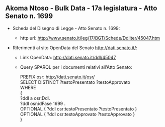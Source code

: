 ## Akoma Ntoso - Bulk Data - 17a legislatura - Atto Senato n. 1699 ##

* Scheda del Disegno di Legge - Atto Senato n. 1699:
	* http url: http://www.senato.it/leg/17/BGT/Schede/Ddliter/45047.htm

* Riferimenti al sito OpenData del Senato http://dati.senato.it/:
	* Link OpenData: http://dati.senato.it/ddl/45047
	* Query SPARQL per i documenti relativi all'Atto Senato:

        PREFIX osr: <http://dati.senato.it/osr/>  
		SELECT DISTINCT ?testoPresentato ?testoApprovato  
		WHERE  
		{  
		    ?ddl a osr:Ddl.  
		    ?ddl osr:idFase 1699 .  
		    OPTIONAL { ?ddl osr:testoPresentato ?testoPresentato }  
		    OPTIONAL { ?ddl osr:testoApprovato ?testoApprovato }  
		}
		